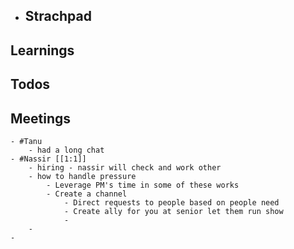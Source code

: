 - ## Strachpad
## Learnings
## Todos
## Meetings
	- #Tanu
		- had a long chat
	- #Nassir [[1:1]]
		- hiring - nassir will check and work other
		- how to handle pressure
			- Leverage PM's time in some of these works
			- Create a channel
				- Direct requests to people based on people need
				- Create ally for you at senior let them run show
				-
		-
	-